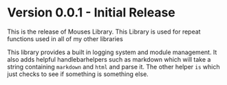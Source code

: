 # Version 0.0.1 - Initial Release
This is the release of Mouses Library. This Library is used for repeat functions used in all of my other libraries

This library provides a built in logging system and module management. It also adds helpful handlebarhelpers such as markdown which will take a string containing `markdown` and `html` and parse it. The other helper `is` which just checks to see if something is something else.


